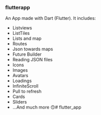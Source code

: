 ### flutterapp
An App made with Dart (Flutter). It includes: 
- Listviews
- ListTiles
- Lists and map
- Routes
- Json towards maps
- Future Builder
- Reading JSON files
- Icons
- Images
- Avatars
- Loadings
- InfiniteScroll
- Pull to refresh
- Cards
- Sliders
- ...And much more 🙃# flutter_app
